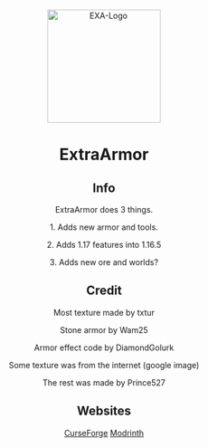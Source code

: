 <br />
<p align="center">
  <a href="https://github.com/Prince527GitHub/ExtraArmor">
    <img src="https://cdn.modrinth.com/data/IYuK6lgn/icon.png" alt="EXA-Logo" width="200" height="200">
  </a>

  <h1 align="center">ExtraArmor</h1>
  
  <h2 align="center">Info</h2>

  <p align="center">ExtraArmor does 3 things.</p>
  <p align="center">1. Adds new armor and tools.</p>
  <p align="center">2. Adds 1.17 features into 1.16.5</p>
  <p align="center">3. Adds new ore and worlds?</p>

  <h2 align="center">Credit</h2>
  
  <p align="center">Most texture made by txtur</p>
  <p align="center">Stone armor by Wam25</p>
  <p align="center">Armor effect code by DiamondGolurk</p>
  <p align="center">Some texture was from the internet (google image)</p>
  <p align="center">The rest was made by Prince527</p>

  <h2 align="center">Websites</h2>
  
  <p align="center">
    <a href="https://www.curseforge.com/minecraft/mc-mods/exa">CurseForge</a>
    <a href="https://modrinth.com/mod/EXA">Modrinth</a>
  </p>

</p>
